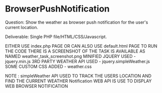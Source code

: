 # BrowserPushNotification
 Question: Show the weather as browser push notification for the user's current location. 
 
 Deliverable: Single PHP file/HTML/CSS/Javascript.
 
 EITHER USE index.php PAGE OR CAN ALSO USE default.html PAGE TO RUN THE CODE
 THERE IS A SCREENSHOT OF THE TASK IS AVAILABLE AS NAMED weather_task_screenshot.png
 MINIFIED JQUERY USED - jquery.min.js 
 3RD PARTY WEATHER API USED - jquery.simpleWeather.js  
 SOME CUSTOM CSS ADDED - weather.css 

NOTE : 
simpleWeather API USED TO TRACK THE USERS LOCATION AND FIND THE CURRENT WEATHER
Notification WEB API IS USE TO DISPLAY WEB BROWSER NOTIFICATION 
